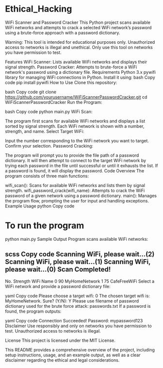 # Ethical_Hacking
WiFi Scanner and Password Cracker
This Python project scans available WiFi networks and attempts to crack a selected WiFi network’s password using a brute-force approach with a password dictionary.

Warning: This tool is intended for educational purposes only. Unauthorized access to networks is illegal and unethical. Only use this tool on networks you have permission to test.

Features
WiFi Scanner: Lists available WiFi networks and displays their signal strength.
Password Cracker: Attempts to brute-force a WiFi network's password using a dictionary file.
Requirements
Python 3.x
pywifi library for managing WiFi connections in Python. Install it using:
bash
Copy code
pip install pywifi
How to Use
Clone this repository:

bash
Copy code
git clone https://github.com/yourusername/WiFiScannerPasswordCracker.git
cd WiFiScannerPasswordCracker
Run the Program:

bash
Copy code
python main.py
WiFi Scan:

The program first scans for available WiFi networks and displays a list sorted by signal strength.
Each WiFi network is shown with a number, strength, and name.
Select Target WiFi:

Input the number corresponding to the WiFi network you want to target.
Confirm your selection.
Password Cracking:

The program will prompt you to provide the file path of a password dictionary.
It will then attempt to connect to the target WiFi network by trying each password in the file until successful or until it exhausts the list.
If a password is found, it will display the password.
Code Overview
The program consists of three main functions:

wifi_scan(): Scans for available WiFi networks and lists them by signal strength.
wifi_password_crack(wifi_name): Attempts to crack the WiFi password of a given network using a password dictionary.
main(): Manages the program flow, prompting the user for input and handling exceptions.
Example Usage
python
Copy code
# To run the program
python main.py
Sample Output
Program scans available WiFi networks:

scss
Copy code
Scanning WiFi, please wait...(2)
Scanning WiFi, please wait...(1)
Scanning WiFi, please wait...(0)
Scan Completed!
--------------------------------------
No.  Strength  WiFi Name
0    90        MyHomeNetwork
1    75        CafeFreeWiFi
Select a WiFi network and provide a password dictionary file:

yaml
Copy code
Please choose a target wifi: 0
The chosen target wifi is: MyHomeNetwork. Sure? (Y/N): Y
Please use filename of password dictionary used for the brute force attack: passwords.txt
If a password is found, the program outputs:

yaml
Copy code
Connection Succeeded! Password: mypassword123
Disclaimer
Use responsibly and only on networks you have permission to test. Unauthorized access to networks is illegal.

License
This project is licensed under the MIT License.

This README provides a comprehensive overview of the project, including setup instructions, usage, and an example output, as well as a clear disclaimer regarding the ethical and legal considerations.






